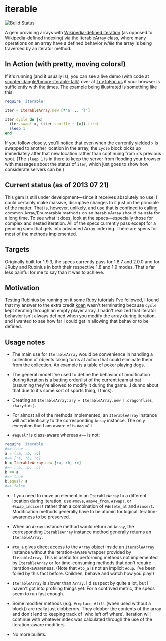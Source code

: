 iterable 
========
[![Build Status](https://travis-ci.org/scooter-dangle/iterable.png)](https://travis-ci.org/scooter-dangle/iterable)

A gem providing arrays with [Wikipedia-defined iteration](http://en.wikipedia.org/wiki/Iterator#Contrasting_with_indexing) (as opposed to Wikipedia-defined indexing) via the IterableArray class, where many operations on an array have a defined behavior _while_ the array is being traversed by an iterator method.

In Action (with pretty, moving colors!)
---------------------------------------

If it's running (and it usually is), you can see a live demo (with code at [scooter-dangle/bmore-iterable-talk](http://github.com/scooter-dangle/bmore-iterable-talk)) over at [Tr.yToFoc.us](http://tr.ytofoc.us) if your browser is sufficiently with the times. The example being illustrated is something like this:
````ruby
require 'iterable'

iter = IterableArray.new [*'a' .. 'l']

iter.cycle do |x|
  iter.swap! x, (iter.shuffle - [x]).first
  sleep 1
end
````
If you follow closely, you'll notice that even when the currently yielded `x` is swapped to another location in the array, the `cycle` block picks up immediately after that new location rather than continuing from `x`'s previous spot. (The `sleep 1` is in there to keep the server from flooding your browser with messages about the status of `iter`, which just goes to show how considerate servers can be.)

Current status (as of 2013 07 21)
---------------------------------

This gem is still under development&mdash;since it receives absolutely no use, I could certainly make massive, disruptive changes to it just on the principle of the matter. That is, however, unlikely, and use that is confined to calling common Array/Enumerable methods on an IterableArray should be safe for a long time. To see what it does, look at the specs&mdash;especially those for complex and nested iteration. All of the specs currently pass except for a pending spec that gets into advanced Array indexing. There are specs for most of the methods implemented.

Targets
-------

Originally built for 1.9.3, the specs currently pass for 1.8.7 and 2.0.0 and for JRuby and Rubinius in both their respective 1.8 and 1.9 modes. That's far less painful for me to say than it was to achieve.

Motivation
----------

Testing Rubinius by running on it some Ruby tutorials I've followed, I found that my answer to the extra credit [koan](http://rubykoans.com) wasn't terminating because `cycle` kept iterating through an empty player array. I hadn't realized that iterator behavior isn't always defined when you modify the array during iteration, and I wanted to see how far I could get in allowing that behavior to be defined.

Usage notes
-----------

* The main use for `IterableArray` would be convenience in handling a collection of objects taking turns at action that could eliminate them from the collection. An example is a table of poker playing dogs.

* The general model I've used to define the behavior of modification during iteration is a batting order/list of the current team at bat (assuming they're allowed to modify it during the game...I dunno about that due to it's some sort of sports thing, I think).

* Creating an `IterableArray`: `ary = IterableArray.new [:dragonflies, :katydids]`.

* For almost all of the methods implemented, an `IterableArray` instance will act identically to the corresponding `Array` instance. The only exception that I am aware of is `#equal?`.

* `#equal?` is class-aware whereas `#==` is not:
````ruby
require 'iterable'
#=> true
a = [:a, :b, :c]
#=> [:a, :b, :c]
b = IterableArray.new [:a, :b, :c]
#=> [:a, :b, :c]
b == a
#=> true
b.equal? a
#=> false
````

* If you need to move an element in an `IterableArray` to a different location during iteration, use `#move`, `#move_from`, `#swap!`, or `#swap_indices!` rather than a combination of `#delete_at` and `#insert`. Modification methods generally have to be atomic for logical iteration-awareness to be preserved.

* When an `Array` instance method would return an `Array`, the corresponding `IterableArray` instance method generally returns an `IterableArray`.

* `#to_a` gives direct access to the `Array` object inside an `IterableArray` instance without the iteration-aware wrapper provided by `IterableArray`. This is useful for performing methods not implemented by `IterableArray` or for time-consuming methods that don't require iteration-awareness. (Note that `#to_a` is not an implicit `#dup`. I've been foiled by this fact before. Children, behave and watch how you play!)

* `IterableArray` is slower than `Array`. I'd suspect by quite a lot, but I haven't got into profiling things yet. For a contrived metric, the specs seem to run fast enough.

* Some modifier methods (e.g. `#replace`, `#fill` (when used without a block)) are really just clobberors. They clobber the contents of the array and don't lend to keeping track of 'who left off where'. Iteration will continue with whatever index was calculated through the use of the iteration-aware modifiers.

* No more bullets.

